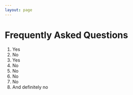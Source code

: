 ```yaml
---
layout: page
---
```


# Frequently Asked Questions
1. Yes
2. No
3. Yes
4. No
4. No
4. No
4. No
4. And definitely no